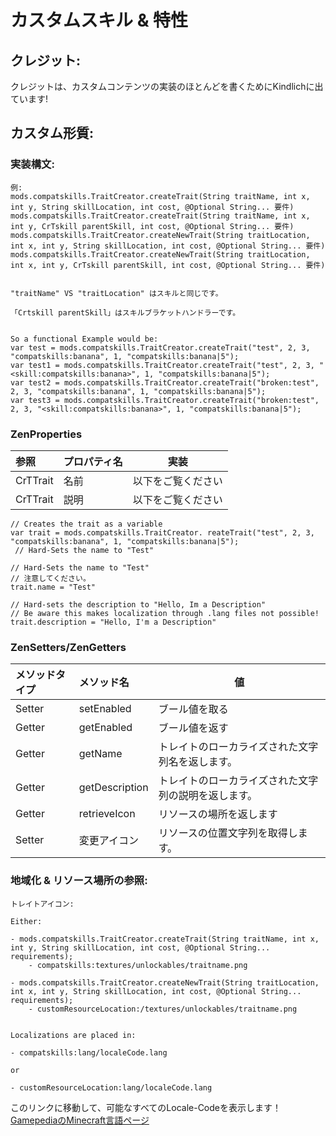 # カスタムスキル & 特性

## クレジット:

クレジットは、カスタムコンテンツの実装のほとんどを書くためにKindlichに出ています!

## カスタム形質:

### 実装構文:

    例:
    mods.compatskills.TraitCreator.createTrait(String traitName, int x, int y, String skillLocation, int cost, @Optional String... 要件)
    mods.compatskills.TraitCreator.createTrait(String traitName, int x, int y, CrTskill parentSkill, int cost, @Optional String... 要件)
    mods.compatskills.TraitCreator.createNewTrait(String traitLocation, int x, int y, String skillLocation, int cost, @Optional String... 要件)
    mods.compatskills.TraitCreator.createNewTrait(String traitLocation, int x, int y, CrTskill parentSkill, int cost, @Optional String... 要件)
    
    
    "traitName" VS "traitLocation" はスキルと同じです。
    
    「Crtskill parentSkill」はスキルブラケットハンドラーです。
    
    
    So a functional Example would be:
    var test = mods.compatskills.TraitCreator.createTrait("test", 2, 3, "compatskills:banana", 1, "compatskills:banana|5");
    var test1 = mods.compatskills.TraitCreator.createTrait("test", 2, 3, "<skill:compatskills:banana>", 1, "compatskills:banana|5");
    var test2 = mods.compatskills.TraitCreator.createTrait("broken:test", 2, 3, "compatskills:banana", 1, "compatskills:banana|5");
    var test3 = mods.compatskills.TraitCreator.createTrait("broken:test", 2, 3, "<skill:compatskills:banana>", 1, "compatskills:banana|5");
    

### ZenProperties

| 参照       | プロパティ名 | 実装        |
|:-------- |:------ | --------- |
| CrTTrait | 名前     | 以下をご覧ください |
| CrTTrait | 説明     | 以下をご覧ください |

    // Creates the trait as a variable
    var trait = mods.compatskills.TraitCreator. reateTrait("test", 2, 3, "compatskills:banana", 1, "compatskills:banana|5"); 
     // Hard-Sets the name to "Test"
    
    // Hard-Sets the name to "Test"
    // 注意してください。
    trait.name = "Test"
    
    // Hard-sets the description to "Hello, Im a Description"
    // Be aware this makes localization through .lang files not possible!
    trait.description = "Hello, I'm a Description"
    

### ZenSetters/ZenGetters

| メソッドタイプ | メソッド名          | 値                          |
|:------- |:-------------- | -------------------------- |
| Setter  | setEnabled     | ブール値を取る                    |
| Getter  | getEnabled     | ブール値を返す                    |
| Getter  | getName        | トレイトのローカライズされた文字列名を返します。   |
| Getter  | getDescription | トレイトのローカライズされた文字列の説明を返します。 |
| Getter  | retrieveIcon   | リソースの場所を返します               |
| Setter  | 変更アイコン         | リソースの位置文字列を取得します。          |

### 地域化 & リソース場所の参照:

    トレイトアイコン:
    
    Either:
    
    - mods.compatskills.TraitCreator.createTrait(String traitName, int x, int y, String skillLocation, int cost, @Optional String... requirements);
        - compatskills:textures/unlockables/traitname.png
    
    - mods.compatskills.TraitCreator.createNewTrait(String traitLocation, int x, int y, String skillLocation, int cost, @Optional String... requirements);
        - customResourceLocation:/textures/unlockables/traitname.png
    
    
    Localizations are placed in:
    
    - compatskills:lang/localeCode.lang
    
    or
    
    - customResourceLocation:lang/localeCode.lang
    

このリンクに移動して、可能なすべてのLocale-Codeを表示します！ [GamepediaのMinecraft言語ページ](https://minecraft.gamepedia.com/Language "Gamepedia's Minecraft Language Page")